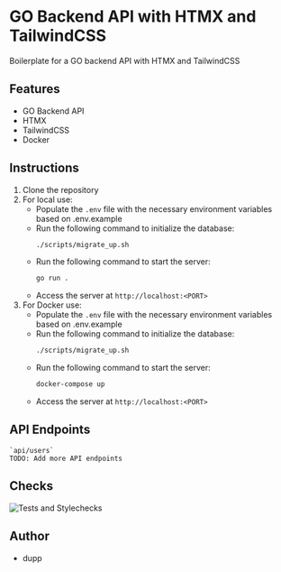 # GO Backend API with HTMX and TailwindCSS
Boilerplate for a GO backend API with HTMX and TailwindCSS

## Features
- GO Backend API
- HTMX
- TailwindCSS
- Docker

## Instructions
1. Clone the repository
2. For local use:
    - Populate the `.env` file with the necessary environment variables based on .env.example
    - Run the following command to initialize the database:
        ```bash
        ./scripts/migrate_up.sh
        ```
    - Run the following command to start the server:
        ```bash
        go run .
        ```
    - Access the server at `http://localhost:<PORT>`
3. For Docker use:
    - Populate the `.env` file with the necessary environment variables based on .env.example
    - Run the following command to initialize the database:
        ```bash
        ./scripts/migrate_up.sh
        ```
    - Run the following command to start the server:
        ```bash
        docker-compose up
        ```
    - Access the server at `http://localhost:<PORT>`

## API Endpoints
    `api/users`
    TODO: Add more API endpoints

## Checks
![Tests and Stylechecks](https://github.com/dUPYeYE/go-htmx/actions/workflows/ci.yml/badge.svg)

## Author
- dupp
